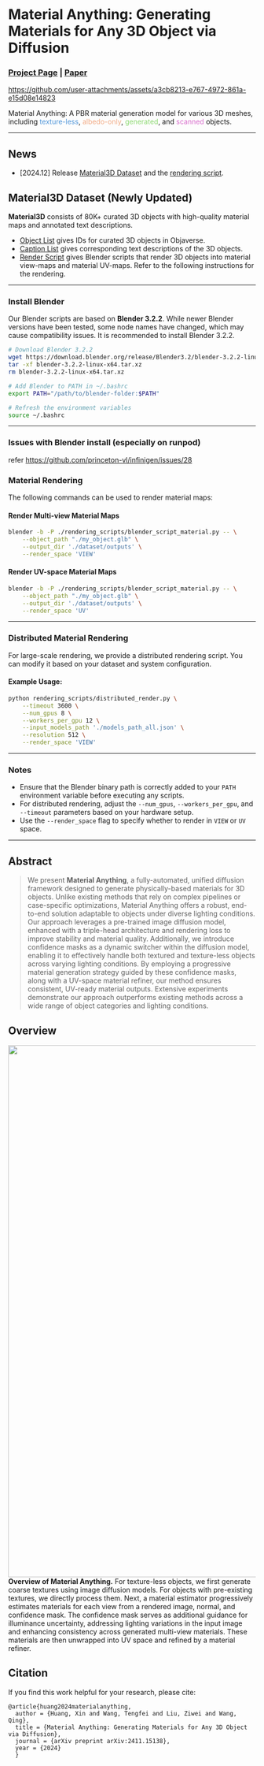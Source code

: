 # Material Anything: Generating Materials for Any 3D Object via Diffusion



### [Project Page](https://xhuangcv.github.io/MaterialAnything/) |   [Paper](https://arxiv.org/abs/2411.15138)

https://github.com/user-attachments/assets/a3cb8213-e767-4972-861a-e15d08e14823

Material Anything:</b> A PBR material generation model for various 3D meshes, including <span style="color: #4E95D9;">texture-less</span>, <span style="color: #F2AA84;">albedo-only</span>, <span style="color: #8ED973;">generated</span>, and <span style="color: #D86ECC;">scanned</span> objects.

---
## News

- [2024.12] Release [Material3D Dataset](dataset/) and the [rendering script](rendering_scripts/).
## Material3D Dataset (Newly Updated) 

**Material3D** consists of 80K+ curated 3D objects with high-quality material maps and annotated text descriptions.  
- [Object List](dataset/material3d.json) gives IDs for curated 3D objects in Objaverse.   
- [Caption List](https://github.com/3DTopia/3DTopia/releases/download/data/3DTopia-objaverse-caption-361k.json) gives corresponding text descriptions of the 3D objects.   
- [Render Script](rendering_scripts) gives Blender scripts that render 3D objects into material view-maps and material UV-maps. Refer to the following instructions for the rendering.

---

### Install Blender  

Our Blender scripts are based on **Blender 3.2.2**. While newer Blender versions have been tested, some node names have changed, which may cause compatibility issues. It is recommended to install Blender 3.2.2.  

```bash
# Download Blender 3.2.2
wget https://download.blender.org/release/Blender3.2/blender-3.2.2-linux-x64.tar.xz
tar -xf blender-3.2.2-linux-x64.tar.xz
rm blender-3.2.2-linux-x64.tar.xz

# Add Blender to PATH in ~/.bashrc
export PATH="/path/to/blender-folder:$PATH"

# Refresh the environment variables
source ~/.bashrc
```

---

### Issues with Blender install (especially on runpod)

refer https://github.com/princeton-vl/infinigen/issues/28

### Material Rendering  

The following commands can be used to render material maps:  

#### Render Multi-view Material Maps  
```bash
blender -b -P ./rendering_scripts/blender_script_material.py -- \
    --object_path "./my_object.glb" \
    --output_dir './dataset/outputs' \
    --render_space 'VIEW'
```

#### Render UV-space Material Maps  
```bash
blender -b -P ./rendering_scripts/blender_script_material.py -- \
    --object_path "./my_object.glb" \
    --output_dir './dataset/outputs' \
    --render_space 'UV'
```

---

### Distributed Material Rendering  

For large-scale rendering, we provide a distributed rendering script. You can modify it based on your dataset and system configuration.  

#### Example Usage:  
```bash
python rendering_scripts/distributed_render.py \
    --timeout 3600 \
    --num_gpus 8 \
    --workers_per_gpu 12 \
    --input_models_path './models_path_all.json' \
    --resolution 512 \
    --render_space 'VIEW'
```

---

### Notes  

- Ensure that the Blender binary path is correctly added to your `PATH` environment variable before executing any scripts.  
- For distributed rendering, adjust the `--num_gpus`, `--workers_per_gpu`, and `--timeout` parameters based on your hardware setup.  
- Use the `--render_space` flag to specify whether to render in `VIEW` or `UV` space.  

---


## Abstract
>We present <b>Material Anything</b>, a fully-automated, 
unified diffusion framework designed to generate physically-based materials for 3D objects. 
Unlike existing methods that rely on complex pipelines or case-specific optimizations, 
Material Anything offers a robust, end-to-end solution adaptable to objects under diverse lighting conditions. 
Our approach leverages a pre-trained image diffusion model, 
enhanced with a triple-head architecture and rendering loss to improve stability and material quality. 
Additionally, we introduce confidence masks as a dynamic switcher within the diffusion model, 
enabling it to effectively handle both textured and texture-less objects across varying lighting conditions. 
By employing a progressive material generation strategy guided by these confidence masks, 
along with a UV-space material refiner, our method ensures consistent, UV-ready material outputs. 
Extensive experiments demonstrate our approach outperforms existing methods across a wide range of object categories 
and lighting conditions.

## Overview
<div class="half">
    <img src="assets/pipeline.jpg" width="1080">
</div>
<b>Overview of Material Anything.</b> For texture-less objects, 
we first generate coarse textures using image diffusion models. 
For objects with pre-existing textures, we directly process them. 
Next, a material estimator progressively estimates materials for each view from a rendered image, 
normal, and confidence mask. The confidence mask serves as additional guidance for illuminance uncertainty, 
addressing lighting variations in the input image and enhancing consistency across generated multi-view materials. 
These materials are then unwrapped into UV space and refined by a material refiner.


## Citation
If you find this work helpful for your research, please cite:
```
@article{huang2024materialanything,
  author = {Huang, Xin and Wang, Tengfei and Liu, Ziwei and Wang, Qing},
  title = {Material Anything: Generating Materials for Any 3D Object via Diffusion},
  journal = {arXiv preprint arXiv:2411.15138},
  year = {2024}
  }
```
